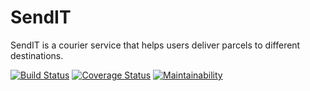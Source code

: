# SendIT
SendIT is a courier service that helps users deliver parcels to different destinations.

[![Build Status](https://travis-ci.org/mugenyie/SendIT.svg?branch=develop)](https://travis-ci.org/mugenyie/SendIT)
[![Coverage Status](https://coveralls.io/repos/github/mugenyie/SendIT/badge.svg?branch=develop)](https://coveralls.io/github/mugenyie/SendIT?branch=develop)
[![Maintainability](https://api.codeclimate.com/v1/badges/292d91c82171712c6749/maintainability)](https://codeclimate.com/github/mugenyie/SendIT/maintainability)
